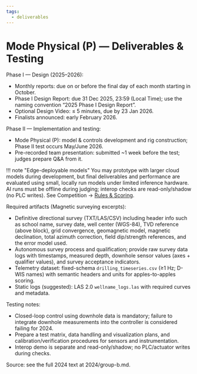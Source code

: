 ```yaml
---
tags:
  - deliverables
---
```


# Mode Physical (P) — Deliverables & Testing

Phase I — Design (2025–2026):

- Monthly reports: due on or before the final day of each month starting in October.
- Phase I Design Report: due 31 Dec 2025, 23:59 (Local Time); use the naming convention “2025 <School Abbrev> Phase I Design Report”.
- Optional Design Video: ≤ 5 minutes, due by 23 Jan 2026.
- Finalists announced: early February 2026.

Phase II — Implementation and testing:

- Mode Physical (P): model & controls development and rig construction; Phase II test occurs May/June 2026.
- Pre-recorded team presentation: submitted ~1 week before the test; judges prepare Q&A from it.

!!! note "Edge-deployable models"
    You may prototype with larger cloud models during development, but final deliverables and performance are evaluated using small, locally run models under limited inference hardware. AI runs must be offline during judging; interop checks are read-only/shadow (no PLC writes). See Competition → [Rules & Scoring](../../competition/rules-scoring.md).

Required artifacts (Magnetic surveying excerpts):

- Definitive directional survey (TXT/LAS/CSV) including header info such as school name, survey date, well center (WGS-84), TVD reference (above block), grid convergence, geomagnetic model, magnetic declination, total azimuth correction, field dip/strength references, and the error model used.
- Autonomous survey process and qualification; provide raw survey data logs with timestamps, measured depth, downhole sensor values (axes + qualifier values), and survey acceptance indicators.
- Telemetry dataset: fixed-schema `drilling_timeseries.csv` (≥1 Hz; D-WIS names) with semantic headers and units for apples-to-apples scoring.
- Static logs (suggested): LAS 2.0 `wellname_logs.las` with required curves and metadata.

Testing notes:

- Closed-loop control using downhole data is mandatory; failure to integrate downhole measurements into the controller is considered failing for 2024.
- Prepare a test matrix, data handling and visualization plans, and calibration/verification procedures for sensors and instrumentation.
 - Interop demo is separate and read-only/shadow; no PLC/actuator writes during checks.

Source: see the full 2024 text at 2024/group-b.md.

